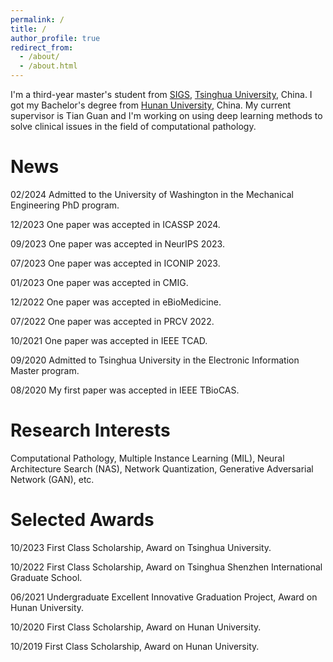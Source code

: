 ```yaml
---
permalink: /
title: /
author_profile: true
redirect_from: 
  - /about/
  - /about.html
---
```


I'm a third-year master's student from [SIGS](https://www.sigs.tsinghua.edu.cn/), [Tsinghua University](https://www.tsinghua.edu.cn/), China. I got my Bachelor's degree from [Hunan University](https://www.hnu.edu.cn/), China. My current supervisor is Tian Guan and I'm working on using deep learning methods to solve clinical issues in the field of computational pathology.

News
======
02/2024 Admitted to the University of Washington in the Mechanical Engineering PhD program.

12/2023 One paper was accepted in ICASSP 2024.

09/2023 One paper was accepted in NeurIPS 2023.

07/2023 One paper was accepted in ICONIP 2023.

01/2023 One paper was accepted in CMIG.

12/2022 One paper was accepted in eBioMedicine.

07/2022 One paper was accepted in PRCV 2022.

10/2021 One paper was accepted in IEEE TCAD.

09/2020 Admitted to Tsinghua University in the Electronic Information Master program.

08/2020 My first paper was accepted in IEEE TBioCAS.

Research Interests
======
Computational Pathology, Multiple Instance Learning (MIL), Neural Architecture Search (NAS), Network Quantization, Generative Adversarial Network (GAN), etc.

Selected Awards
======
10/2023 First Class Scholarship, Award on Tsinghua University.

10/2022 First Class Scholarship, Award on Tsinghua Shenzhen International Graduate School.

06/2021 Undergraduate Excellent Innovative Graduation Project, Award on Hunan University.

10/2020 First Class Scholarship, Award on Hunan University.

10/2019 First Class Scholarship, Award on Hunan University.

